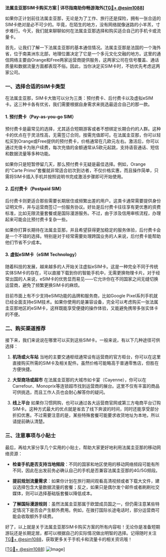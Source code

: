 **法属圭亚那SIM卡购买方案 | 详尽指南助你畅游海外[[TG💪+ @esim1088](https://t.me/s/esim1088)]**

如果你正计划前往法属圭亚那，无论是为了工作、旅行还是探险，拥有一张合适的SIM卡绝对是必不可少的。毕竟，在陌生的地方，没有网络就像迷路的小羊羔，寸步难行。今天，我们就来聊聊如何在法属圭亚那选择和购买适合自己的手机卡或流量卡。

首先，让我们了解一下法属圭亚那的基本通信情况。法属圭亚那是法国的一个海外省，位于南美洲东北部，地理位置决定了它是一个多元文化交融的地方。这里的通信网络主要由Orange和Free两家运营商提供服务，这两家公司在信号覆盖、通话质量和数据流量方面都表现不俗。因此，当你决定买SIM卡时，不妨优先考虑这两家公司。

### **一、选择合适的SIM卡类型**

在法属圭亚那，SIM卡大致可以分为三类：预付费卡、后付费卡以及虚拟eSIM卡。这三种卡各有优劣，我们需要根据自身需求来挑选最适合自己的那一款。

#### **1. 预付费卡（Pay-as-you-go SIM）**
预付费卡是最常见的选择，尤其适合短期游客或者不想绑定长期合约的人群。这种卡的优点在于灵活性高，无需签订合同，按需充值即可。在法属圭亚那，你可以轻松买到Orange或Free提供的预付费卡，价格通常在几欧元左右。激活后，你可以通过充值卡为账户续费，每次充值的金额通常从5欧元起跳，支持语音通话、短信和数据流量等多种功能。

如果你只是短暂停留几天，那么预付费卡无疑是最佳选择。例如，Orange的“Carte Primo”套餐就非常适合初次到访者，不仅价格实惠，而且操作简单，只需将SIM卡插入手机并按照说明书完成激活步骤即可开始使用。

#### **2. 后付费卡（Postpaid SIM）**
后付费卡则更适合那些需要长期居住或频繁出差的用户。这类卡通常需要提供身份证明文件，并与运营商签订一份服务协议。好处是后付费卡往往享有更优惠的资费标准，比如无限流量套餐或是国际漫游服务。不过，由于涉及信用审核流程，办理起来可能会比预付费卡复杂一些。

如果你打算长期待在法属圭亚那，并且希望获得更加稳定的服务体验，后付费卡会是一个不错的选择。特别是对于经常需要处理跨国业务的人来说，后付费卡能帮助他们节省不少成本。

#### **3. 虚拟eSIM卡（eSIM Technology）**
随着科技的发展，越来越多的人开始关注虚拟eSIM卡。这是一种完全不同于传统实体SIM卡的存在，可以直接下载到你的智能手机中，无需更换物理卡片。对于经常出国的人来说，eSIM卡的优势显而易见——它允许你在不同国家之间无缝切换运营商，避免了频繁更换SIM卡的麻烦。

目前市面上有不少支持eSIM功能的品牌和服务商，比如Google Pixel系列手机就已经全面支持eSIM技术。如果你使用的是兼容设备，完全可以考虑购买一张法属圭亚那地区的eSIM卡，这样既能享受便捷的操作体验，又能避免携带多张实体卡的不便。

### **二、购买渠道推荐**

接下来，我们来说说在哪里可以买到这些SIM卡。一般来说，有以下几种途径可供选择：

1. **机场或火车站**
   当地的主要交通枢纽通常设有运营商的官方柜台，你可以在这里直接购买所需的SIM卡及相关配件。虽然价格可能略高于普通零售店，但胜在方便快捷。

2. **大型商场或超市**
   在法属圭亚那的大城市如卡宴（Cayenne），你可以在Carrefour、Monoprix等连锁超市找到运营商的展台。这里不仅有丰富的商品可供挑选，而且工作人员也会耐心解答你的疑问。

3. **线上平台**
   如果你习惯网购，也可以通过各大运营商官网或第三方电商平台订购SIM卡。这种方式最大的优点就是省去了线下奔波的时间，同时还能享受部分折扣优惠。不过需要注意的是，某些特殊套餐可能要求收货地址为本地，所以请提前确认清楚。

### **三、注意事项与小贴士**

最后，再给大家分享几个实用的小贴士，帮助大家更好地利用法属圭亚那的移动网络资源：

- **检查手机是否支持当地频段**：不同的国家和地区使用的移动网络频段可能有所不同，因此在出发前务必确认自己的手机是否兼容法属圭亚那的4G/5G频段。
  
- **提前规划流量需求**：如果你计划在旅行期间观看高清视频或者下载大文件，建议选择包含大量数据流量的套餐；反之，如果只是偶尔发个邮件或者刷刷社交媒体，则可以选择基础版套餐以降低成本。

- **了解国际漫游规则**：虽然法属圭亚那属于欧盟成员国之一，但仍需注意某些特定情况下是否会产生额外费用。例如，在拨打国际长途电话时，部分运营商可能会收取额外手续费。

好了，以上就是关于法属圭亚那SIM卡购买方案的所有内容啦！无论你是准备短期游玩还是长期定居，都可以根据自己的实际情况做出明智的选择。记得随时关注[TG💪+ @esim1088](https://t.me/s/esim1088)，获取更多关于手机卡和流量卡的相关资讯哦！

[[TG💪+ @esim1088](https://t.me/s/esim1088)] ![Image](https://i.postimg.cc/4NQfJmqS/Snipaste-2025-05-13-00-14-12.png)]